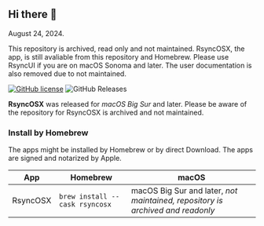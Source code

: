 ## Hi there 👋

August 24, 2024.

This repository is archived, read only and not maintained. RsyncOSX, the app, is still avaliable from this repository and Homebrew. Please use RsyncUI if you are on macOS Sonoma and later. The user documentation is also removed due to not maintained.

[![GitHub license](https://img.shields.io/github/license/rsyncOSX/RsyncOSX_archived)](https://github.com/rsyncOSX/RsyncOSX/blob/master/Licence.MD) ![GitHub Releases](https://img.shields.io/github/downloads/rsyncosx/RsyncOSX_archived/v6.8.0/total)

**RsyncOSX** was released for *macOS Big Sur* and later. Please be aware of the repository for RsyncOSX is archived and not maintained.

### Install by Homebrew

The apps might be installed by Homebrew or by direct Download. The apps are signed and notarized by Apple.

| App      | Homebrew | macOS |  
| ----------- | ----------- |   ----------- |  
| RsyncOSX   | `brew install --cask rsyncosx`  |  macOS Big Sur and later, *not maintained, repository is  archived and readonly*  | 
